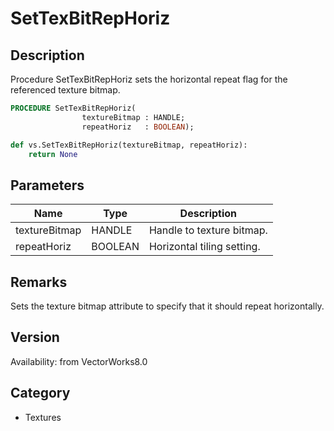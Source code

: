 # SetTexBitRepHoriz

## Description
Procedure SetTexBitRepHoriz  sets the horizontal repeat flag for the referenced texture bitmap.

```pascal
PROCEDURE SetTexBitRepHoriz(
				textureBitmap : HANDLE;
				repeatHoriz   : BOOLEAN);
```

```python
def vs.SetTexBitRepHoriz(textureBitmap, repeatHoriz):
    return None
```

## Parameters
|Name|Type|Description|
|---|---|---|
|textureBitmap|HANDLE|Handle to texture bitmap.|
|repeatHoriz|BOOLEAN|Horizontal tiling setting.|

## Remarks
Sets the texture bitmap attribute to specify that it should repeat horizontally.

## Version
Availability: from VectorWorks8.0

## Category
* Textures

